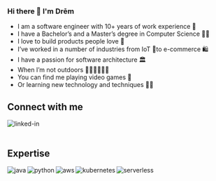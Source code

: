 ### Hi there 👋 I'm Drēm

- I am a software engineer with 10+ years of work experience 💪 
- I have a Bachelor’s and a Master’s degree in Computer Science 👨‍🎓
- I love to build products people love 💞
- I’ve worked in a number of industries from IoT 🤖to e-commerce 🛍
- I have a passion for software architecture 🏛 
- When I’m not outdoors 🏄‍♂️🧗‍♂️🚵‍♂️ 
- You can find me playing video games 👾 
- Or learning new technology and techniques 👨‍💻

## Connect with me
[<img align="left" alt="linked-in" src="https://img.shields.io/badge/linkedin-%230077B5.svg?&style=for-the-badge&logo=linkedin&logoColor=white" />](https://www.linkedin.com/in/drem-darios/)
<br>
<br>
## Expertise
<img align="left" alt="java" src="https://img.shields.io/badge/java%20-%23007396.svg?&style=for-the-badge&logo=openjdk&logoColor=white" />
<img align="left" alt="python" src="https://img.shields.io/badge/python%20-%233776AB.svg?&style=for-the-badge&logo=python&logoColor=yellow" />
<img align="left" alt="aws" src="https://img.shields.io/badge/Amazon%20AWS-%23232F3E?logo=amazon-aws&logoColor=white&style=for-the-badge" />
<img align="left" alt="kubernetes" src="https://img.shields.io/badge/kubernetes-%23326CE5?logo=kubernetes&logoColor=white&style=for-the-badge" />
<img align="left" alt="serverless" src="https://img.shields.io/badge/serverless-%23FD5750.svg?&style=for-the-badge&logo=serverless&logoColor=white" />
